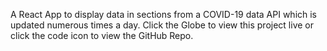 A React App to display data in sections from a COVID-19 data API which is updated numerous times a day. Click the Globe to view this project live or click the code icon to view the GitHub Repo.
